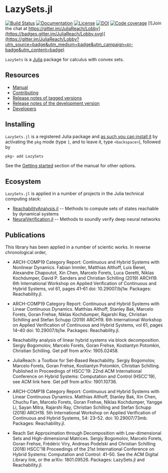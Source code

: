 # LazySets.jl

[![Build Status](https://travis-ci.org/JuliaReach/LazySets.jl.svg?branch=master)](https://travis-ci.org/JuliaReach/LazySets.jl)
[![Documentation](https://img.shields.io/badge/docs-latest-blue.svg)](http://juliareach.github.io/LazySets.jl/dev/)
[![License](https://img.shields.io/github/license/mashape/apistatus.svg?maxAge=2592000)](https://github.com/JuliaReach/LazySets.jl/blob/master/LICENSE)
[![DOI](https://zenodo.org/badge/105701832.svg)](https://zenodo.org/badge/latestdoi/105701832)
[![Code coverage](http://codecov.io/github/JuliaReach/LazySets.jl/coverage.svg?branch=master)](https://codecov.io/github/JuliaReach/LazySets.jl?branch=master)
[![Join the chat at https://gitter.im/JuliaReach/Lobby](https://badges.gitter.im/JuliaReach/Lobby.svg)](https://gitter.im/JuliaReach/Lobby?utm_source=badge&utm_medium=badge&utm_campaign=pr-badge&utm_content=badge)

`LazySets` is a [Julia](http://julialang.org) package for calculus with convex sets.

## Resources

- [Manual](http://juliareach.github.io/LazySets.jl/dev/)
- [Contributing](https://juliareach.github.io/LazySets.jl/dev/about/#Contributing-1)
- [Release notes of tagged versions](https://github.com/JuliaReach/LazySets.jl/releases)
- [Release notes of the development version](https://github.com/JuliaReach/LazySets.jl/wiki/Release-log-tracker)
- [Developers](https://juliareach.github.io/LazySets.jl/dev/about/#Credits-1)

## Installing

`LazySets.jl` is a registered Julia package and [as such you can install it](https://julialang.github.io/Pkg.jl/v1/managing-packages/) by activating the `pkg` mode (type `]`, and to leave it, type `<backspace>`),
followed by

```julia
pkg> add LazySets
```

See the [Getting started](https://juliareach.github.io/LazySets.jl/dev/man/getting_started/) section of the manual for other options.


## Ecosystem

`LazySets.jl` is applied in a number of projects in the Julia technical computing stack:

- [ReachabilityAnalysis.jl](https://github.com/JuliaReach/ReachabilityAnalysis.jl) -- Methods to compute sets of states reachable by dynamical systems
- [NeuralVerification.jl](https://github.com/sisl/NeuralVerification.jl) -- Methods to soundly verify deep neural networks

## Publications

This library has been applied in a number of scientic works. In reverse chronological order,

- ARCH-COMP19 Category Report: Continuous and Hybrid Systems with Nonlinear Dynamics. Fabian Immler, Matthias Althoff, Luis Benet, Alexandre Chapoutot, Xin Chen, Marcelo Forets, Luca Geretti, Niklas Kochdumper, David P. Sanders and Christian Schilling (2019) ARCH19. 6th International Workshop on Applied Verification of Continuous and Hybrid Systems, vol 61, pages 41–61 doi: 10.29007/bj1w. Packages: Reachability.jl.

- ARCH-COMP19 Category Report: Continuous and Hybrid Systems with Linear Continuous Dynamics. Matthias Althoff, Stanley Bak, Marcelo Forets, Goran Frehse, Niklas Kochdumper, Rajarshi Ray, Christian Schilling and Stefan Schupp (2019) ARCH19. 6th International Workshop on Applied Verification of Continuous and Hybrid Systems, vol 61, pages 14–40 doi: 10.29007/bj1w. Packages: Reachability.jl.

- Reachability analysis of linear hybrid systems via block decomposition. Sergiy Bogomolov, Marcelo Forets, Goran Frehse, Kostiantyn Potomkin, Christian Schilling. Get pdf from arXiv: 1905.02458.

- JuliaReach: a Toolbox for Set-Based Reachability. Sergiy Bogomolov, Marcelo Forets, Goran Frehse, Kostiantyn Potomkin, Christian Schilling. Published in Proceedings of HSCC'19: 22nd ACM International Conference on Hybrid Systems: Computation and Control (HSCC'19), see ACM link here. Get pdf from arXiv: 1901.10736.

- ARCH-COMP18 Category Report: Continuous and Hybrid Systems with Linear Continuous Dynamics. Matthias Althoff, Stanley Bak, Xin Chen, Chuchu Fan, Marcelo Forets, Goran Frehse, Niklas Kochdumper, Yangge Li, Sayan Mitra, Rajarshi Ray, Christian Schilling and Stefan Schupp (2018) ARCH18. 5th International Workshop on Applied Verification of Continuous and Hybrid Systems, 54: 23–52. doi: 10.29007/73mb. Packages: Reachability.jl.

- Reach Set Approximation through Decomposition with Low-dimensional Sets and High-dimensional Matrices. Sergiy Bogomolov, Marcelo Forets, Goran Frehse, Frédéric Viry, Andreas Podelski and Christian Schilling (2018) HSCC'18 Proceedings of the 21st International Conference on Hybrid Systems: Computation and Control: 41–50. See the ACM Digital Library link, or the arXiv: 1801.09526. Packages: LazySets.jl and Reachability.jl.
